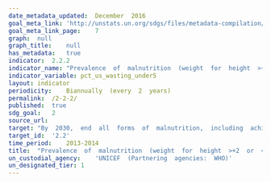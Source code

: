 ```yaml
---	
date_metadata_updated:	December  2016  
goal_meta_link:	'http://unstats.un.org/sdgs/files/metadata-compilation/Metadata-Goal-2.pdf'
goal_meta_link_page:	7
graph:	null
graph_title:	null
has_metadata:	true
indicator:	2.2.2
indicator_name:	"Prevalence  of  malnutrition  (weight  for  height  >+2  or  <-2  standard  deviation  from  the  median  of  the  WHO  Child  Growth  Standards)  among  children  under  5  years  of  age,  by  type  (wasting  and  overweight)"
indicator_variable:	pct_us_wasting_under5
layout:	indicator
periodicity:	Biannually  (every  2  years)
permalink:	/2-2-2/
published:	true
sdg_goal:	2
source_url:	
target:	"By  2030,  end  all  forms  of  malnutrition,  including  achieving,  by  2025,  the  internationally  agreed  targets  on  stunting  and  wasting  in  children  under  5  years  of  age,  and  address  the  nutritional  needs  of  adolescent  girls,  pregnant  and  lactating  women  and  older  persons."
target_id:	'2.2'
time_period:	2013-2014
title:	"Prevalence  of  malnutrition  (weight  for  height  >+2  or  <-2  standard  deviation  from  the  median  of  the  WHO  Child  Growth  Standards)  among  children  under  5  years  of  age,  by  type  (wasting  and  overweight)"
un_custodial_agency:	'UNICEF  (Partnering  agencies:  WHO)'
un_designated_tier:	1
---	
```

